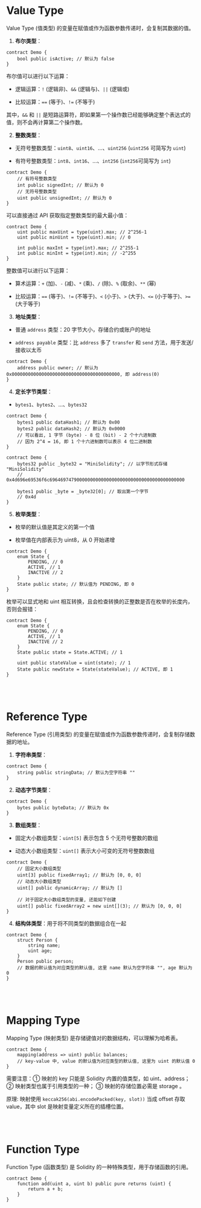# Value Type

Value Type (值类型) 的变量在赋值或作为函数参数传递时，会复制其数据的值。

1.  **布尔类型**：

```solidity
contract Demo {
    bool public isActive; // 默认为 false
}
```

布尔值可以进行以下运算：

-   逻辑运算：`!` (逻辑非)、`&&` (逻辑与)、`||` (逻辑或)

-   比较运算：`==` (等于)、`!=` (不等于)

其中，`&&` 和 `||` 是短路运算符，即如果第一个操作数已经能够确定整个表达式的值，则不会再计算第二个操作数。

2.  **整数类型**：

-   无符号整数类型：`uint8`、`uint16`、...、`uint256` (`uint256` 可简写为 `uint`)

-   有符号整数类型：`int8`、`int16`、...、`int256` (`int256`可简写为 `int`)

```solidity
contract Demo {
    // 有符号整数类型
    int public signedInt; // 默认为 0
    // 无符号整数类型
    uint public unsignedInt; // 默认为 0
}
```

可以直接通过 API 获取指定整数类型的最大最小值：

```solidity
contract Demo {
    uint public maxUint = type(uint).max; // 2^256-1
    uint public minUint = type(uint).min; // 0

    int public maxInt = type(int).max; // 2^255-1
    int public minInt = type(int).min; // -2^255
}
```

整数值可以进行以下运算：

-   算术运算：`+` (加)、`-` (减)、`*` (乘)、`/` (除)、`%` (取余)、`**` (幂)

-   比较运算：`==` (等于)、`!=` (不等于)、`<` (小于)、`>` (大于)、`<=` (小于等于)、`>=` (大于等于)

3.  **地址类型**：

-   普通 `address` 类型：20 字节大小，存储合约或账户的地址

-   `address payable` 类型：比 `address` 多了 `transfer` 和 `send` 方法，用于发送/接收以太币

```solidity
contract Demo {
    address public owner; // 默认为 0x0000000000000000000000000000000000000000, 即 address(0)
}
```

4.  **定长字节类型**：

-   `bytes1`、`bytes2`、...、`bytes32`

```solidity
contract Demo {
    bytes1 public dataHash1; // 默认为 0x00
    bytes2 public dataHash2; // 默认为 0x0000
    // 可以看出, 1 字节 (byte) - 8 位 (bit) - 2 个十六进制数
    // 因为 2^4 = 16, 即 1 个十六进制数可以表示 4 位二进制数
}
```

```solidity
contract Demo {
    bytes32 public _byte32 = "MiniSolidity"; // 以字节形式存储 "MiniSolidity"
    // 0x4d696e69536f6c69646974790000000000000000000000000000000000000000

    bytes1 public _byte = _byte32[0]; // 取出第一个字节
    // 0x4d
}
```

5.  **枚举类型**：

-   枚举的默认值是其定义的第一个值

-   枚举值在内部表示为 uint8，从 0 开始递增

```solidity
contract Demo {
    enum State {
        PENDING, // 0
        ACTIVE, // 1
        INACTIVE // 2
    }
    State public state; // 默认值为 PENDING, 即 0
}
```

枚举可以显式地和 uint 相互转换，且会检查转换的正整数是否在枚举的长度内，否则会报错：

```solidity
contract Demo {
    enum State {
        PENDING, // 0
        ACTIVE, // 1
        INACTIVE // 2
    }
    State public state = State.ACTIVE; // 1

    uint public stateValue = uint(state); // 1
    State public newState = State(stateValue); // ACTIVE, 即 1
}
```

<br><br>

# Reference Type

Reference Type (引用类型) 的变量在赋值或作为函数参数传递时，会复制存储数据的地址。

1.  **字符串类型**：

```solidity
contract Demo {
    string public stringData; // 默认为空字符串 ""
}
```

2.  **动态字节类型**：

```solidity
contract Demo {
    bytes public byteData; // 默认为 0x
}
```

3.  **数组类型**：

-   固定大小数组类型：`uint[5]` 表示包含 5 个无符号整数的数组

-   动态大小数组类型：`uint[]` 表示大小可变的无符号整数数组

```solidity
contract Demo {
    // 固定大小数组类型
    uint[3] public fixedArray1; // 默认为 [0, 0, 0]
    // 动态大小数组类型
    uint[] public dynamicArray; // 默认为 []

    // 对于固定大小数组类型的变量, 还能如下创建
    uint[] public fixedArray2 = new uint[](3); // 默认为 [0, 0, 0]
}
```

4.  **结构体类型**：用于将不同类型的数据组合在一起

```solidity
contract Demo {
    struct Person {
        string name;
        uint age;
    }
    Person public person;
    // 数据的默认值为对应类型的默认值, 这里 name 默认为空字符串 "", age 默认为 0
}
```

<br><br>

# Mapping Type

Mapping Type (映射类型) 是存储键值对的数据结构，可以理解为哈希表。

```solidity
contract Demo {
    mapping(address => uint) public balances;
    // key-value 中, value 的默认值为对应类型的默认值, 这里为 uint 的默认值 0
}
```

需要注意：① 映射的 key 只能是 Solidity 内置的值类型，如 uint、address； ② 映射类型也属于引用类型的一种； ③ 映射的存储位置必需是 storage 。

原理: 映射使用 `keccak256(abi.encodePacked(key, slot))` 当成 offset 存取 value，其中 slot 是映射变量定义所在的插槽位置。

<br><br>

# Function Type

Function Type (函数类型) 是 Solidity 的一种特殊类型，用于存储函数的引用。

```solidity
contract Demo {
    function add(uint a, uint b) public pure returns (uint) {
        return a + b;
    }
}
```

<br><br>
